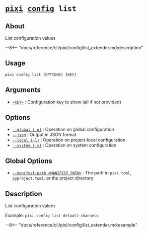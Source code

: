 <!--- This file is autogenerated. Do not edit manually! -->
# <code>[pixi](../../pixi.md) [config](../config.md) list</code>

## About
List configuration values

--8<-- "docs/reference/cli/pixi/config/list_extender.md:description"

## Usage
```
pixi config list [OPTIONS] [KEY]
```

## Arguments
- <a id="arg-<KEY>" href="#arg-<KEY>">`<KEY>`</a>
:  Configuration key to show (all if not provided)

## Options
- <a id="arg---global" href="#arg---global">`--global (-g)`</a>
:  Operation on global configuration
- <a id="arg---json" href="#arg---json">`--json`</a>
:  Output in JSON format
- <a id="arg---local" href="#arg---local">`--local (-l)`</a>
:  Operation on project-local configuration
- <a id="arg---system" href="#arg---system">`--system (-s)`</a>
:  Operation on system configuration

## Global Options
- <a id="arg---manifest-path" href="#arg---manifest-path">`--manifest-path <MANIFEST_PATH>`</a>
:  The path to `pixi.toml`, `pyproject.toml`, or the project directory

## Description
List configuration values

Example: `pixi config list default-channels`


--8<-- "docs/reference/cli/pixi/config/list_extender.md:example"
